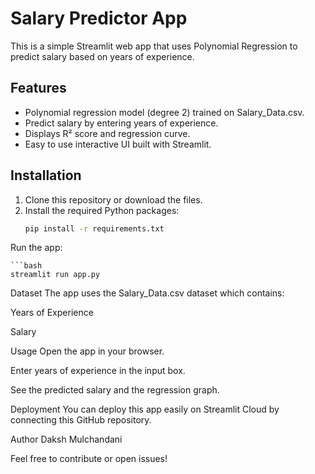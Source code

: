 # Salary Predictor App

This is a simple Streamlit web app that uses Polynomial Regression to predict salary based on years of experience.

## Features
- Polynomial regression model (degree 2) trained on Salary_Data.csv.
- Predict salary by entering years of experience.
- Displays R² score and regression curve.
- Easy to use interactive UI built with Streamlit.

## Installation

1. Clone this repository or download the files.
2. Install the required Python packages:
   ```bash
   pip install -r requirements.txt
Run the app:

    ```bash
    streamlit run app.py

Dataset
The app uses the Salary_Data.csv dataset which contains:

Years of Experience

Salary

Usage
Open the app in your browser.

Enter years of experience in the input box.

See the predicted salary and the regression graph.

Deployment
You can deploy this app easily on Streamlit Cloud by connecting this GitHub repository.

Author
Daksh Mulchandani

Feel free to contribute or open issues!
